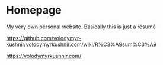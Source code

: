 # Homepage
My very own personal website. Basically this is just a résumé

https://github.com/volodymyr-kushnir/volodymyrkushnir.com/wiki/R%C3%A9sum%C3%A9

https://volodymyrkushnir.com/
